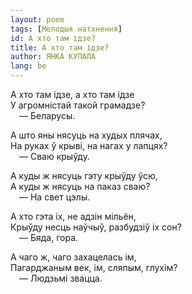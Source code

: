 ```yaml
---
layout: poem
tags: [Мелодыя натхнення]
id: А хто там ідзе?
title: А хто там ідзе?
author: ЯНКА КУПАЛА
lang: be
---
```


А хто там ідзе, а хто там ідзе  
У агромністай такой грамадзе?  
 — Беларусы.

А што яны нясуць на худых плячах,  
На руках ў крыві, на нагах у лапцях?  
 — Сваю крыўду.

А куды ж нясуць гэту крыўду ўсю,  
А куды ж нясуць на паказ сваю?  
 — На свет цэлы.

А хто гэта іх, не адзін мільён,  
Крыўду несць наўчыў, разбудзіў іх сон?  
 — Бяда, гора.

А чаго ж, чаго захацелась ім,  
Пагарджаным век, ім, сляпым, глухім?  
 — Людзьмі звацца.